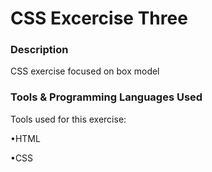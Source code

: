 # CSS Excercise Three
### Description
CSS exercise focused on box model
### Tools &  Programming Languages Used
Tools used for this exercise:

•HTML

•CSS
